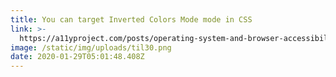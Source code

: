```yaml
---
title: You can target Inverted Colors Mode mode in CSS
link: >-
  https://a11yproject.com/posts/operating-system-and-browser-accessibility-display-modes/
image: /static/img/uploads/til30.png
date: 2020-01-29T05:01:48.408Z
---
```


